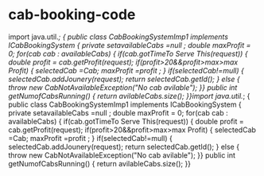 # cab-booking-code
import java.util.*;
{
public class CabBookingSystemImp1 implements ICabBookingSystem
{
private set<Cab>availableCabs =null ;
double maxProfit = 0;
for(cab cab : availableCabs)
{
if(cab.gotTimeTo Serve This(request))
{
double profit = cab.getProfit(request);
if(profit>20&&profit>max>max Profit)
{
selectedCab =Cab;
maxProfit =profit ;
}
if(selectedCab!=mull)
{
selectedCab.addJounery(request);
return selectedCab.getId();
}
else
{
throw new CabNotAvailableException("No cab avilable");
}}
public int getNumofCabsRunning()
{
return avilableCabs.size();
}}import java.util.*;
{
public class CabBookingSystemImp1 implements ICabBookingSystem
{
private set<Cab>availableCabs =null ;
double maxProfit = 0;
for(cab cab : availableCabs)
{
if(cab.gotTimeTo Serve This(request))
{
double profit = cab.getProfit(request);
if(profit>20&&profit>max>max Profit)
{
selectedCab =Cab;
maxProfit =profit ;
}
if(selectedCab!=mull)
{
selectedCab.addJounery(request);
return selectedCab.getId();
}
else
{
throw new CabNotAvailableException("No cab avilable");
}}
public int getNumofCabsRunning()
{
return avilableCabs.size();
}}
